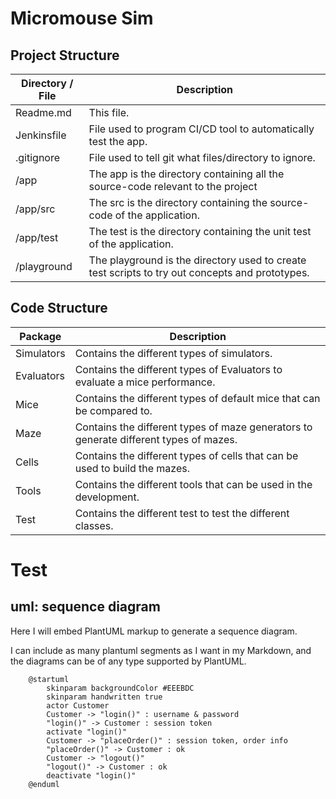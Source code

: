 # Micromouse Sim
## Project Structure
| Directory / File | Description |
|-----------|-------------|
|Readme.md| This file.|
|Jenkinsfile| File used to program CI/CD tool to automatically test the app.|
|.gitignore| File used to tell git what files/directory to ignore.|
| /app | The app is the directory containing all the source-code relevant to the project|
| /app/src | The src is the directory containing the source-code of the application. |
| /app/test | The test is the directory containing the unit test of the application. |
| /playground |The playground is the directory used to create test scripts to try out concepts and prototypes. |

## Code Structure
| Package | Description |
|---------|-------------|
| Simulators | Contains the different types of simulators. |
| Evaluators | Contains the different types of Evaluators to evaluate a mice performance. |
| Mice       | Contains the different types of default mice that can be compared to. |
| Maze       | Contains the different types of maze generators to generate different types of mazes. |
| Cells      | Contains the different types of cells that can be used to build the mazes. |
| Tools      | Contains the different tools that can be used in the development. |
| Test       | Contains the different test to test the different classes. |


# Test
## uml: sequence diagram
Here I will embed PlantUML markup to generate a sequence diagram.

I can include as many plantuml segments as I want in my Markdown, and the diagrams can be of any type supported by PlantUML.

```plantuml
    @startuml
        skinparam backgroundColor #EEEBDC
        skinparam handwritten true
        actor Customer
        Customer -> "login()" : username & password
        "login()" -> Customer : session token
        activate "login()"
        Customer -> "placeOrder()" : session token, order info
        "placeOrder()" -> Customer : ok
        Customer -> "logout()"
        "logout()" -> Customer : ok
        deactivate "login()"
    @enduml
```